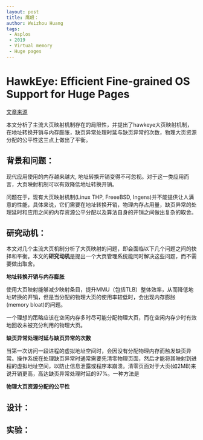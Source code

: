 ```yaml
---
layout: post
title: 鹰眼：
author: Weizhou Huang
tags:
 - Asplos
 - 2019
 - Virtual memory
 - Huge pages
---
```


# HawkEye: Efficient Fine-grained OS Support for Huge Pages

[文章来源](https://www.cse.iitd.ernet.in/~sbansal/pubs/hawkeye.pdf) 

本文分析了主流大页映射机制存在的局限性，并提出了hawkeye大页映射机制，在地址转换开销与内存膨胀，缺页异常处理时延与缺页异常的次数，物理大页资源分配的公平性这三点上做出了平衡。

## 背景和问题：
现代应用使用的内存越来越大, 地址转换开销变得不可忽视。对于这一类应用而言，大页映射机制可以有效降低地址转换开销。

问题在于，现有大页映射机制(Linux THP, FreeeBSD, Ingens)并不能提供让人满意的性能，具体来说，它们需要在地址转换开销，物理内存占用量，缺页异常的处理延时和应用之间的内存资源公平分配以及算法自身的开销之间做出复杂的取舍。

## 研究动机：
本文对几个主流大页机制分析了大页映射的问题，即会面临以下几个问题之间的抉择和平衡。本文的**研究动机**是提出一个大页管理系统能同时解决这些问题，而不需要做出取舍。



**地址转换开销与内存膨胀** 
  
使用大页映射能够减少映射条目，提升MMU（包括TLB）整体效率，从而降低地址转换的开销，但是当分配的物理大页的使用率较低时，会出现内存膨胀(memory bloat)的问题。

一个理想的策略应该在空闲内存多时尽可能分配物理大页，而在空闲内存少时有效地回收未被充分利用的物理大页。


**缺页异常处理时延与缺页异常的次数**

当第一次访问一段进程的虚拟地址空间时，会因没有分配物理内存而触发缺页异常。操作系统在处理缺页异常时通常需要先清零物理页面，然后才能将其映射到进程的虚拟地址空间，以防止信息泄露或程序本崩溃。清零页面对于大页(如2MB)来说开销更高，高达缺页异常处理时延的97%。一种方法是


**物理大页资源分配的公平性**




## 设计：





## 实验：

